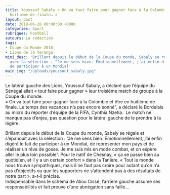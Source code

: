 ```yaml
---
title: Youssouf Sabaly « On va tout faire pour gagner face à la Colombie et être en
  huitième de finale… »
layout: post
date: 2018-06-28 00:00:00 +0000
categories: Sport
rubriques: Football
auteurs: La redaction
tags:
- Coupe du Monde 2018
- Lions de la teranga
mini_desc: 'Brillant depuis le début de la Coupe du monde, Sabaly se régale et s’épanouit
  avec la sélection : “Je me sens bien. Émotionnellement, j’ai enfin digéré le fait
  de participer à un Mondial'
main_img: "/uploads/youssouf_sabaly.jpg"
---
```

Le latéral gauche des Lions, Youssouf Sabaly, a déclaré que l’équipe du Sénégal allait « tout faire pour gagner » leur troisième match de groupe à la Coupe du monde.    
« On va tout faire pour gagner face à la Colombie et être en huitième de finale. Le temps des vacances n’a pas encore sonné”, a déclaré le Bordelais au micro du reporter d’équipe de la FIFA, Cynthia Nzetia.  Le match ne manque pas d’enjeu, pas question pour le latéral gauche de le prendre à la légère.  

Brillant depuis le début de la Coupe du monde, Sabaly se régale et s’épanouit avec la sélection : “Je me sens bien. Émotionnellement, j’ai enfin digéré le fait de participer à un Mondial, de représenter mon pays et de réaliser un rêve de gosse. Je me suis mis en mode combat, et on espère aller le plus loin possible”. Pour le natif de Chesnay, « ça se passe bien au quotidien, et il y a un certain confort » dans la Tanière. « Tout le monde nous trouve sympathiques, mais il ne faut pas croire pour autant qu’on n’a pas d’objectifs ou que les supporters ne s’attendent pas à des résultats de notre part », a-t-il précisé.   
Indispensable dans le schéma de Aliou Cissé, l’arrière gauche assume ses responsabilités et fait preuve d’une abnégation sans faille…